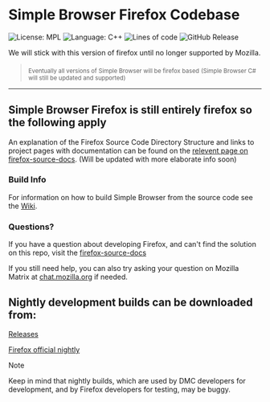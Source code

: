 # Simple Browser Firefox Codebase
![License: MPL](https://img.shields.io/badge/license-MPL-orange)
![Language: C++](https://img.shields.io/badge/language-c%2B%2B-hotpink)
![Lines of code](https://img.shields.io/badge/total_lines-33K-lightgrey)
![GitHub Release](https://img.shields.io/github/v/release/Daniel-McGuire-Corporation/SimpleBrowser-Fire?include_prereleases&sort=semver)

We will stick with this version of firefox until no longer supported by Mozilla.
> <sub>Eventually all versions of Simple Browser will be firefox based</sub>
> <sub>(Simple Browser C# will still be updated and supported)</sub>


-------------------------------
## Simple Browser Firefox is still entirely firefox so the following apply

An explanation of the Firefox Source Code Directory Structure and links to
project pages with documentation can be found on the [relevent page on firefox-source-docs](https://firefox-source-docs.mozilla.org/contributing/directory_structure.html). (Will be updated with more elaborate info soon) 

### Build Info
For information on how to build Simple Browser from the source code see the [Wiki](https://github.com/Daniel-McGuire-Corporation/Simple-BrowserFire/wiki/Build-Source-Linux#requirements).

### Questions?

If you have a question about developing Firefox, and can't find the solution on this repo, visit the [firefox-source-docs](https://firefox-source-docs.mozilla.org/)


If you still need help, you can also try asking your question on Mozilla Matrix at [chat.mozilla.org](https://chat.mozilla.org/#/room/#introduction:mozilla.org) if needed.


## Nightly development builds can be downloaded from:

 [Releases](https://github.com/Daniel-McGuire-Corporation/SimpleBrowser-Fire/releases)

[Firefox official nightly](https://www.mozilla.org/firefox/channel/desktop/#nightly)
> [!NOTE]
> Keep in mind that nightly builds, which are used by DMC developers for development, and by Firefox developers for
> testing, may be buggy.
